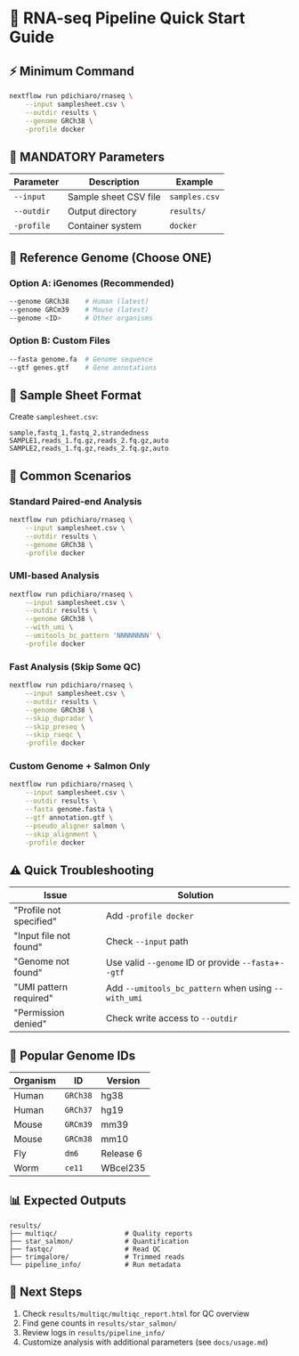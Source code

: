 # 🚀 RNA-seq Pipeline Quick Start Guide

## ⚡ Minimum Command

```bash
nextflow run pdichiaro/rnaseq \
    --input samplesheet.csv \
    --outdir results \
    --genome GRCh38 \
    -profile docker
```

## 🔴 MANDATORY Parameters

| Parameter | Description | Example |
|-----------|-------------|---------|
| `--input` | Sample sheet CSV file | `samples.csv` |
| `--outdir` | Output directory | `results/` |
| `-profile` | Container system | `docker` |

## 🔶 Reference Genome (Choose ONE)

### Option A: iGenomes (Recommended)
```bash
--genome GRCh38    # Human (latest)
--genome GRCm39    # Mouse (latest)  
--genome <ID>      # Other organisms
```

### Option B: Custom Files
```bash
--fasta genome.fa  # Genome sequence
--gtf genes.gtf    # Gene annotations
```

## 📝 Sample Sheet Format

Create `samplesheet.csv`:
```csv
sample,fastq_1,fastq_2,strandedness
SAMPLE1,reads_1.fq.gz,reads_2.fq.gz,auto
SAMPLE2,reads_1.fq.gz,reads_2.fq.gz,auto
```

## 🎯 Common Scenarios

### Standard Paired-end Analysis
```bash
nextflow run pdichiaro/rnaseq \
    --input samplesheet.csv \
    --outdir results \
    --genome GRCh38 \
    -profile docker
```

### UMI-based Analysis  
```bash
nextflow run pdichiaro/rnaseq \
    --input samplesheet.csv \
    --outdir results \
    --genome GRCh38 \
    --with_umi \
    --umitools_bc_pattern 'NNNNNNNN' \
    -profile docker
```

### Fast Analysis (Skip Some QC)
```bash
nextflow run pdichiaro/rnaseq \
    --input samplesheet.csv \
    --outdir results \
    --genome GRCh38 \
    --skip_dupradar \
    --skip_preseq \
    --skip_rseqc \
    -profile docker
```

### Custom Genome + Salmon Only
```bash
nextflow run pdichiaro/rnaseq \
    --input samplesheet.csv \
    --outdir results \
    --fasta genome.fasta \
    --gtf annotation.gtf \
    --pseudo_aligner salmon \
    --skip_alignment \
    -profile docker
```

## ⚠️ Quick Troubleshooting

| Issue | Solution |
|-------|----------|
| "Profile not specified" | Add `-profile docker` |
| "Input file not found" | Check `--input` path |
| "Genome not found" | Use valid `--genome` ID or provide `--fasta`+`--gtf` |
| "UMI pattern required" | Add `--umitools_bc_pattern` when using `--with_umi` |
| "Permission denied" | Check write access to `--outdir` |

## 🧬 Popular Genome IDs

| Organism | ID | Version |
|----------|----|---------| 
| Human | `GRCh38` | hg38 |
| Human | `GRCh37` | hg19 |
| Mouse | `GRCm39` | mm39 |
| Mouse | `GRCm38` | mm10 |
| Fly | `dm6` | Release 6 |
| Worm | `ce11` | WBcel235 |

## 📊 Expected Outputs

```
results/
├── multiqc/                 # Quality reports
├── star_salmon/             # Quantification  
├── fastqc/                  # Read QC
├── trimgalore/              # Trimmed reads
└── pipeline_info/           # Run metadata
```

## 🚀 Next Steps

1. Check `results/multiqc/multiqc_report.html` for QC overview
2. Find gene counts in `results/star_salmon/`
3. Review logs in `results/pipeline_info/`
4. Customize analysis with additional parameters (see `docs/usage.md`)